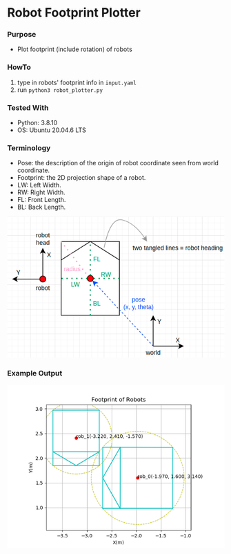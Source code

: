 # Robot Footprint Plotter

### Purpose
- Plot footprint (include rotation) of robots

### HowTo
1. type in robots' footprint info in `input.yaml`
2. run `python3 robot_plotter.py`

### Tested With
- Python: 3.8.10
- OS: Ubuntu 20.04.6 LTS

### Terminology
- Pose: the description of the origin of robot coordinate seen from world coordinate.
- Footprint: the 2D projection shape of a robot.
- LW: Left Width.
- RW: Right Width.
- FL: Front Length.
- BL: Back Length.

![terminology](./picture/terminology.png)

### Example Output
![example](./picture/example.png)